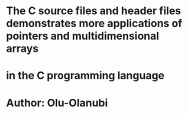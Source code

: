 # The C source files and header files demonstrates more applications of pointers and multidimensional arrays
# in the C programming language
#
# Author: Olu-Olanubi
#
#